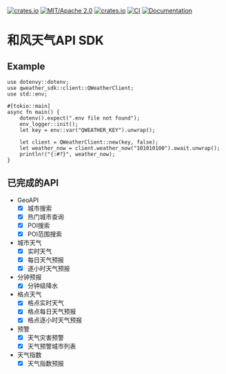[![crates.io](https://img.shields.io/crates/v/qweather-sdk)](https://crates.io/crates/qweather-sdk)
[![MIT/Apache 2.0](https://img.shields.io/badge/license-MIT%2FApache-blue.svg)](https://github.com/Seldom-SE/seldom_pixel#license)
[![crates.io](https://img.shields.io/crates/d/qweather-sdk)](https://crates.io/crates/qweather-sdk)
[![CI](https://github.com/foxzool/qweather-sdk/workflows/CI/badge.svg)](https://github.com/foxzool/qweather-sdk/actions)
[![Documentation](https://docs.rs/qweather-sdk/badge.svg)](https://docs.rs/qweather-sdk)

# 和风天气API SDK

## Example

```no_run
use dotenvy::dotenv;
use qweather_sdk::client::QWeatherClient;
use std::env;

#[tokio::main]
async fn main() {
    dotenv().expect(".env file not found");
    env_logger::init();
    let key = env::var("QWEATHER_KEY").unwrap();

    let client = QWeatherClient::new(key, false);
    let weather_now = client.weather_now("101010100").await.unwrap();
    println!("{:#?}", weather_now);
}

```

## 已完成的API

- GeoAPI
    - [x] 城市搜索
    - [x] 热门城市查询
    - [x] POI搜索
    - [x] POI范围搜索

- 城市天气
    - [x] 实时天气
    - [x] 每日天气预报
    - [x] 逐小时天气预报
- 分钟预报
    - [x] 分钟级降水
- 格点天气
    - [x] 格点实时天气
    - [x] 格点每日天气预报
    - [x] 格点逐小时天气预报
- 预警
    - [x] 天气灾害预警
    - [x] 天气预警城市列表
- 天气指数
    - [x] 天气指数预报